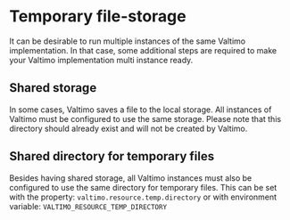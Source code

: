# Temporary file-storage

It can be desirable to run multiple instances of the same Valtimo implementation. In that case, some additional steps are required to make your Valtimo implementation multi instance ready.

## Shared storage

In some cases, Valtimo saves a file to the local storage. All instances of Valtimo must be configured to use the same storage. Please note that this directory should already exist and will not be created by Valtimo.

## Shared directory for temporary files

Besides having shared storage, all Valtimo instances must also be configured to use the same directory for temporary files. This can be set with the property: `valtimo.resource.temp.directory` or with environment variable: `VALTIMO_RESOURCE_TEMP_DIRECTORY`
